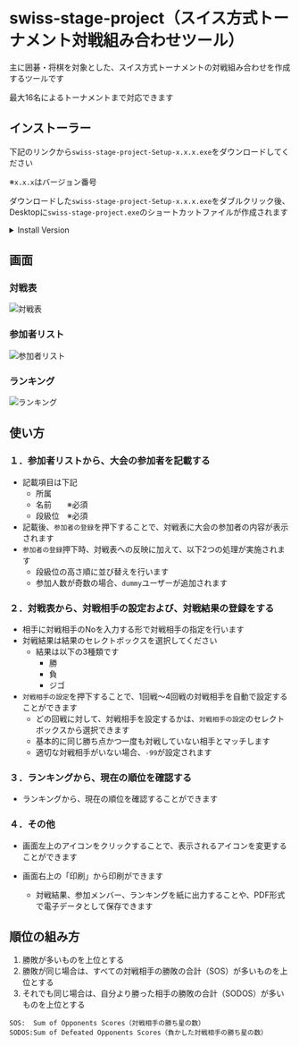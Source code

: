# swiss-stage-project（スイス方式トーナメント対戦組み合わせツール）

主に囲碁・将棋を対象とした、スイス方式トーナメントの対戦組み合わせを作成するツールです

最大16名によるトーナメントまで対応できます

## インストーラー

下記のリンクから`swiss-stage-project-Setup-x.x.x.exe`をダウンロードしてください

※`x.x.x`はバージョン番号

ダウンロードした`swiss-stage-project-Setup-x.x.x.exe`をダブルクリック後、Desktopに`swiss-stage-project.exe`のショートカットファイルが作成されます

<details>

<summary>Install Version</summary>

### [v1.0.1](https://github.com/takashi-ebina/swiss-stage-project/releases/tag/v1.0.1)

- 軽微な修正

### [v1.0.0](https://github.com/takashi-ebina/swiss-stage-project/releases/tag/v1.0.0)

- 初回リリース

</details>
  
## 画面

### 対戦表
![対戦表](https://github.com/user-attachments/assets/96b00427-9d37-4f62-ace1-5323bc2c66e7)

### 参加者リスト
![参加者リスト](https://github.com/user-attachments/assets/78ddf75c-4690-4df2-82bc-6ae62b29d4bd)

### ランキング
![ランキング](https://github.com/user-attachments/assets/43223512-6ada-463c-ae9d-363a2ab6af38)

## 使い方

### １．参加者リストから、大会の参加者を記載する

- 記載項目は下記
  - 所属
  - 名前　　※必須
  - 段級位　※必須
- 記載後、`参加者の登録`を押下することで、対戦表に大会の参加者の内容が表示されます
- `参加者の登録`押下時、対戦表への反映に加えて、以下2つの処理が実施されます
  - 段級位の高さ順に並び替えを行います
  - 参加人数が奇数の場合、`dummy`ユーザーが追加されます

### ２．対戦表から、対戦相手の設定および、対戦結果の登録をする

- 相手に対戦相手のNoを入力する形で対戦相手の指定を行います
- 対戦結果は結果のセレクトボックスを選択してください
  - 結果は以下の3種類です
    - 勝
    - 負
    - ジゴ
- `対戦相手の設定`を押下することで、1回戦～4回戦の対戦相手を自動で設定することができます
  - どの回戦に対して、対戦相手を設定するかは、`対戦相手の設定`のセレクトボックスから選択できます
  - 基本的に同じ勝ち点かつ一度も対戦していない相手とマッチします
  - 適切な対戦相手がいない場合、`-99`が設定されます

### ３．ランキングから、現在の順位を確認する

- ランキングから、現在の順位を確認することができます

### ４．その他

- 画面左上のアイコンをクリックすることで、表示されるアイコンを変更することができます

- 画面右上の「印刷」から印刷ができます
  - 対戦結果、参加メンバー、ランキングを紙に出力することや、PDF形式で電子データとして保存できます

## 順位の組み方

1. 勝敗が多いものを上位とする
2. 勝敗が同じ場合は、すべての対戦相手の勝敗の合計（SOS）が多いものを上位とする
3. それでも同じ場合は、自分より勝った相手の勝敗の合計（SODOS）が多いものを上位とする

```:txt
SOS:  Sum of Opponents Scores（対戦相手の勝ち星の数）
SODOS:Sum of Defeated Opponents Scores（負かした対戦相手の勝ち星の数）
```
